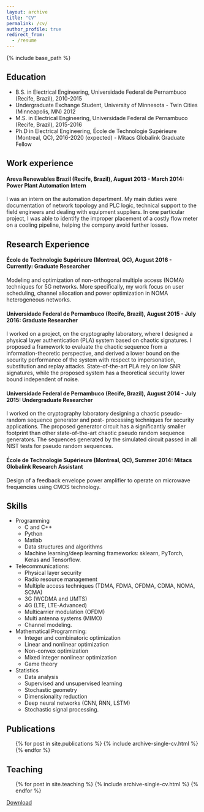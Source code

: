 ```yaml
---
layout: archive
title: "CV"
permalink: /cv/
author_profile: true
redirect_from:
  - /resume
---
```


{% include base_path %}

## Education

* B.S. in Electrical Engineering, Universidade Federal de Pernambuco (Recife, Brazil), 2010-2015
* Undergraduate Exchange Student, University of Minnesota - Twin Cities (Minneapolis, MN) 2012
* M.S. in Electrical Engineering, Universidade Federal de Pernambuco (Recife, Brazil), 2015-2016
* Ph.D in Electrical Engineering, École de Technologie Supérieure (Montreal, QC), 2016-2020 (expected) - Mitacs Globalink Graduate Fellow

## Work experience

#### Areva Renewables Brazil (Recife, Brazil), August 2013 - March 2014: Power Plant Automation Intern

I was an intern on the automation department. My main duties were documentation of network topology and PLC logic, technical support to the field engineers and dealing with equipment suppliers. In one particular project, I was able to identify the improper placement of a costly flow meter on a cooling pipeline, helping the company avoid further losses.

## Research Experience

#### École de Technologie Supérieure (Montreal, QC), August 2016 - Currently: Graduate Researcher

Modeling and optimization of non-orthogonal multiple access (NOMA) techniques for 5G networks. More specifically, my work focus on user scheduling, channel allocation and power optimization in NOMA heterogeneous networks.

#### Universidade Federal de Pernambuco (Recife, Brazil), August 2015 - July 2016: Graduate Researcher

I worked on a project, on the cryptography laboratory, where I designed a physical layer authentication (PLA) system based on chaotic signatures. I proposed a framework to evaluate the chaotic sequence from a information-theoretic perspective, and derived a lower bound on the security performance of the system with respect to impersonation, substitution and replay attacks. State-of-the-art PLA rely on low SNR signatures, while the proposed system has a theoretical security lower bound independent of noise.

#### Universidade Federal de Pernambuco (Recife, Brazil), August 2014 - July 2015: Undergraduate Researcher

I worked on the cryptography laboratory designing a chaotic pseudo-random sequence generator and post- processing techniques for security applications. The proposed generator circuit has a significantly smaller footprint than other state-of-the-art chaotic pseudo random sequence generators. The sequences generated by the simulated circuit passed in all NIST tests for pseudo random sequences.

#### École de Technologie Supérieure (Montreal, QC), Summer 2014: Mitacs Globalink Research Assistant

Design of a feedback envelope power amplifier to operate on microwave frequencies using CMOS technology.


## Skills

* Programming
  * C and C++ 
  * Python 
  * Matlab
  * Data structures and algorithms 
  * Machine learning/deep learning frameworks: sklearn, PyTorch, Keras and Tensorflow.
* Telecommunications: 
  * Physical layer security 
  * Radio resource management 
  * Multiple access techniques (TDMA, FDMA, OFDMA, CDMA, NOMA, SCMA)
  * 3G (WCDMA and UMTS)
  * 4G (LTE, LTE-Advanced) 
  * Multicarrier modulation (OFDM)
  * Multi antenna systems (MIMO)
  * Channel modeling.
* Mathematical Programming: 
  * Integer and combinatoric optimization
  * Linear and nonlinear optimization 
  * Non-convex optimization 
  * Mixed integer nonlinear optimization
  * Game theory
* Statistics
  * Data analysis 
  * Supervised and unsupervised learning 
  * Stochastic geometry
  * Dimensionality reduction
  * Deep neural networks (CNN, RNN, LSTM) 
  * Stochastic signal processing.

## Publications

  <ul>{% for post in site.publications %}
    {% include archive-single-cv.html %}
  {% endfor %}</ul>
  
## Teaching

  <ul>{% for post in site.teaching %}
    {% include archive-single-cv.html %}
  {% endfor %}</ul>

[Download](https://jvce92.github.io/files/jv_evangelista_resume.pdf)

